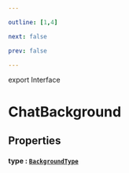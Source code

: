 ```yaml
---

outline: [1,4]

next: false

prev: false

---
```


export Interface
# ChatBackground

## Properties

#### type : [`BackgroundType`](../type-aliases/BackgroundType.md)
